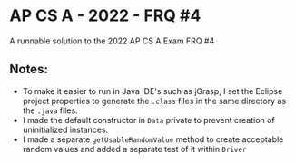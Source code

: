 # AP CS A - 2022 - FRQ #4
A runnable solution to the 2022 AP CS A Exam FRQ #4
## Notes:
* To make it easier to run in Java IDE's such as jGrasp, I set the Eclipse project properties to generate the `.class` files in the same directory as the `.java` files.
* I made the default constructor in `Data` private to prevent creation of uninitialized instances.
* I made a separate `getUsableRandomValue` method to create acceptable random values and added a separate test of it within `Driver`